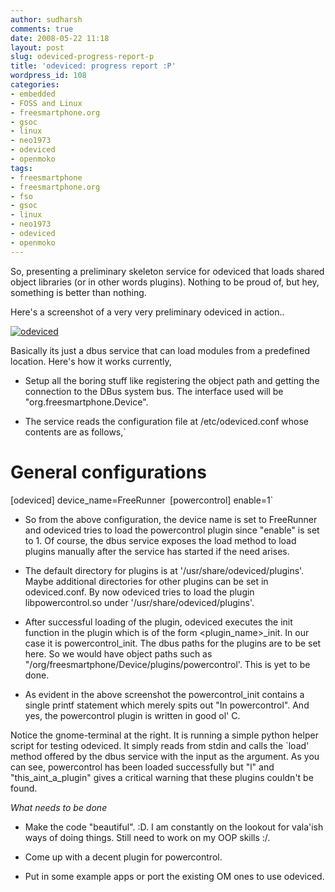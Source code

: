 ```yaml
---
author: sudharsh
comments: true
date: 2008-05-22 11:18
layout: post
slug: odeviced-progress-report-p
title: 'odeviced: progress report :P'
wordpress_id: 108
categories:
- embedded
- FOSS and Linux
- freesmartphone.org
- gsoc
- linux
- neo1973
- odeviced
- openmoko
tags:
- freesmartphone
- freesmartphone.org
- fso
- gsoc
- linux
- neo1973
- odeviced
- openmoko
---
```


So, presenting a preliminary skeleton service for odeviced that loads shared object libraries (or in other words plugins). Nothing to be proud of, but hey, something is better than nothing.

Here's a screenshot of a very very preliminary odeviced in action..

[![odeviced](http://sudharsh.unixpod.com/Screenshot.png)](http://sudharsh.unixpod.com/Screenshot.png)

Basically its just a dbus service that can load modules from a predefined location. Here's how it works currently,



	
  * Setup all the boring stuff like registering the object path and getting the connection to the DBus system bus. The interface used will be "org.freesmartphone.Device".

	
  * The service reads the configuration file at /etc/odeviced.conf whose contents are as follows,`  
# General configurations
[odeviced]
device_name=FreeRunner`
`[powercontrol]
enable=1`

	
  * So from the above configuration, the device name is set to FreeRunner and odeviced tries to load the powercontrol plugin since "enable" is set to 1. Of course, the dbus service exposes the load method to load plugins manually after the service has started if the need arises.

	
  * The default directory for plugins is at '/usr/share/odeviced/plugins'. Maybe additional directories for other plugins can be set in odeviced.conf. By now odeviced tries to load the plugin libpowercontrol.so under '/usr/share/odeviced/plugins'.

	
  * After successful loading of the plugin, odeviced executes the init function in the plugin which is of the form <plugin_name>_init. In our case it is powercontrol_init. The dbus paths for the plugins are to be set here. So we would have object paths such as "/org/freesmartphone/Device/plugins/powercontrol'. This is yet to be done.

	
  * As evident in the above screenshot the powercontrol_init contains a single printf statement which merely spits out "In powercontrol". And yes, the powercontrol plugin is written in good ol' C.


Notice the gnome-terminal at the right. It is running a simple python helper script for testing odeviced. It simply reads from stdin and calls the `load' method offered by the dbus service with the input as the argument. As you can see, powercontrol has been loaded successfully but "l" and "this_aint_a_plugin" gives a critical warning that these plugins couldn't be found.

_What needs to be done_



	
  * Make the code "beautiful". :D. I am constantly on the lookout for vala'ish ways of doing things. Still need to work on my OOP skills :/.

	
  * Come up with a decent plugin for powercontrol.

	
  * Put in some example apps or port the existing OM ones to use odeviced.


